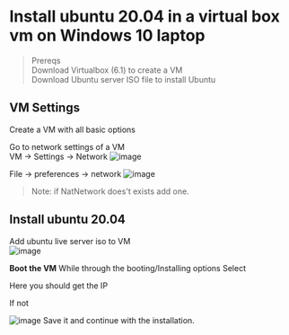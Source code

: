 # Install ubuntu 20.04 in a virtual box vm on Windows 10 laptop
> Prereqs  
> Download Virtualbox (6.1) to create a VM  
> Download Ubuntu server ISO file to install Ubuntu

## VM Settings
Create a VM with all basic options

Go to network settings of a VM  
VM -> Settings -> Network
![image](https://user-images.githubusercontent.com/41310048/138147373-ec62f8f1-2440-4b64-94e3-3eae5c3cb6ab.png)

File -> preferences -> network
![image](https://user-images.githubusercontent.com/41310048/138147502-c11c5077-35ff-4398-b928-83a2edd17e3e.png)

> Note: if NatNetwork does't exists add one. 

## Install ubuntu 20.04
Add ubuntu live server iso to VM  
![image](https://user-images.githubusercontent.com/41310048/138147835-31cf361c-a163-4583-acf0-42550675c4d7.png)

**Boot the VM**
While through the booting/Installing options
Select 


Here you should get the IP


If not






![image](https://user-images.githubusercontent.com/41310048/138148067-e1a52fa6-e0a6-49ab-9799-d60979dfb515.png)
Save it and continue with the installation.

